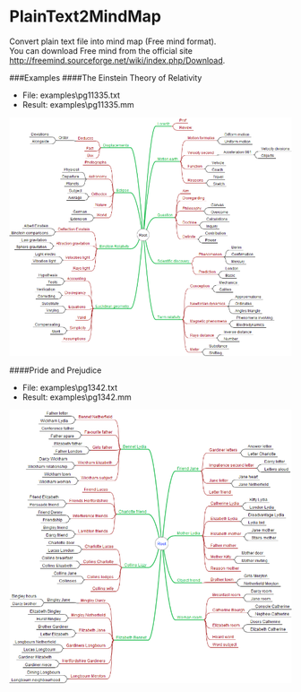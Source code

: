 # PlainText2MindMap
Convert plain text file into mind map (Free mind format).   
You can download Free mind from the official site http://freemind.sourceforge.net/wiki/index.php/Download. 

###Examples
####The Einstein Theory of Relativity
* File: examples\pg11335.txt
* Result: examples\pg11335.mm

![The Einstein Theory of Relativity](/PlainText2MindMap/examples/pg11335.png)

####Pride and Prejudice
* File: examples\pg1342.txt
* Result: examples\pg1342.mm

![Pride and Prejudice](/PlainText2MindMap/examples/pg1342.png)